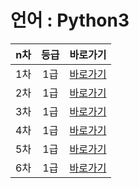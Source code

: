 # 언어 : Python3

| n차  | 등급 |       바로가기        |
| :--: | :--: | :-------------------: |
| 1차  | 1급  | [바로가기](./1차_1급) |
| 2차  | 1급  | [바로가기](./2차_1급) |
| 3차  | 1급  | [바로가기](./3차_1급) |
| 4차  | 1급  | [바로가기](./4차_1급) |
| 5차  | 1급  | [바로가기](./5차_1급) |
| 6차  | 1급  | [바로가기](./6차_1급) |
